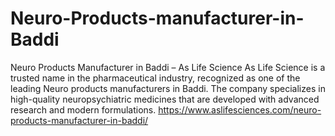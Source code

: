 # Neuro-Products-manufacturer-in-Baddi
Neuro Products Manufacturer in Baddi – As Life Science  As Life Science is a trusted name in the pharmaceutical industry, recognized as one of the leading Neuro products manufacturers in Baddi. The company specializes in high-quality neuropsychiatric medicines that are developed with advanced research and modern formulations. 
https://www.aslifesciences.com/neuro-products-manufacturer-in-baddi/
